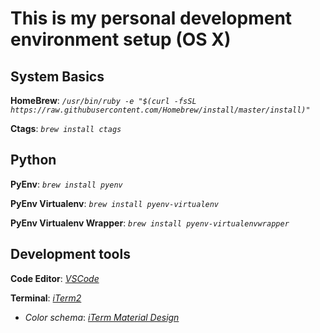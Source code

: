 # This is my personal development environment setup (OS X)

## System Basics
**HomeBrew**:
*`/usr/bin/ruby -e "$(curl -fsSL https://raw.githubusercontent.com/Homebrew/install/master/install)"`*

**Ctags**: *`brew install ctags`*

## Python
**PyEnv**: *`brew install pyenv`*

**PyEnv Virtualenv**: *`brew install pyenv-virtualenv`*

**PyEnv Virtualenv Wrapper**: *`brew install pyenv-virtualenvwrapper`*

## Development tools
**Code Editor**: [*VSCode*](https://code.visualstudio.com/download)

**Terminal**: [*iTerm2*](https://www.iterm2.com/downloads.html)
   * *Color schema*: [*iTerm Material Design*](https://github.com/hlrossato/iterm2-material-design)
